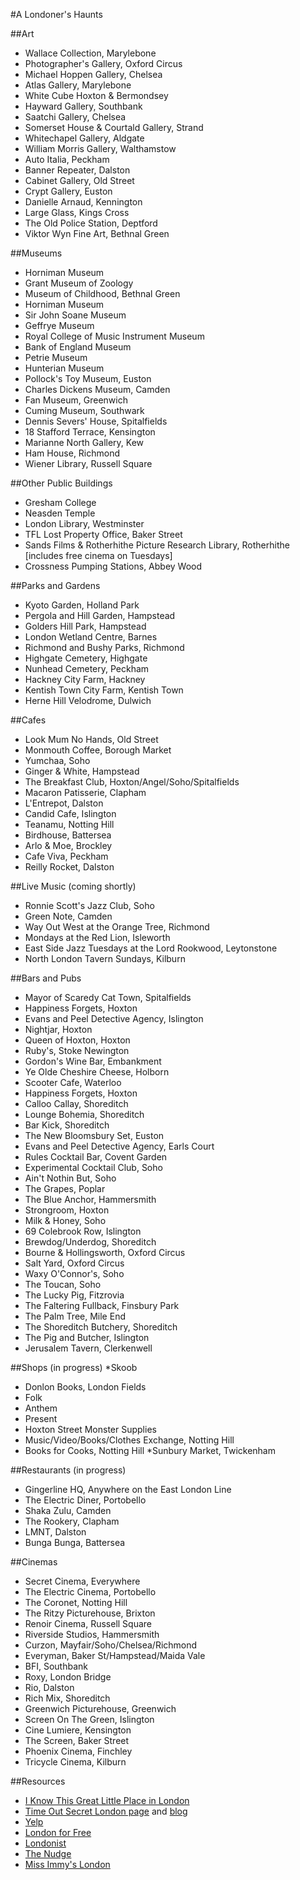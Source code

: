 #A Londoner's Haunts

##Art
* Wallace Collection, Marylebone
* Photographer's Gallery, Oxford Circus
* Michael Hoppen Gallery, Chelsea
* Atlas Gallery, Marylebone
* White Cube Hoxton & Bermondsey
* Hayward Gallery, Southbank
* Saatchi Gallery, Chelsea
* Somerset House & Courtald Gallery, Strand
* Whitechapel Gallery, Aldgate
* William Morris Gallery, Walthamstow
* Auto Italia, Peckham
* Banner Repeater, Dalston
* Cabinet Gallery, Old Street
* Crypt Gallery, Euston
* Danielle Arnaud, Kennington
* Large Glass, Kings Cross
* The Old Police Station, Deptford
* Viktor Wyn Fine Art, Bethnal Green


##Museums
* Horniman Museum
* Grant Museum of Zoology
* Museum of Childhood, Bethnal Green
* Horniman Museum
* Sir John Soane Museum
* Geffrye Museum
* Royal College of Music Instrument Museum
* Bank of England Museum
* Petrie Museum
* Hunterian Museum
* Pollock's Toy Museum, Euston
* Charles Dickens Museum, Camden
* Fan Museum, Greenwich
* Cuming Museum, Southwark
* Dennis Severs' House, Spitalfields
* 18 Stafford Terrace, Kensington
* Marianne North Gallery, Kew
* Ham House, Richmond
* Wiener Library, Russell Square

##Other Public Buildings
* Gresham College
* Neasden Temple
* London Library, Westminster
* TFL Lost Property Office, Baker Street
* Sands Films & Rotherhithe Picture Research Library, Rotherhithe [includes free cinema on Tuesdays]
* Crossness Pumping Stations, Abbey Wood

##Parks and Gardens
* Kyoto Garden, Holland Park
* Pergola and Hill Garden, Hampstead
* Golders Hill Park, Hampstead
* London Wetland Centre, Barnes
* Richmond and Bushy Parks, Richmond
* Highgate Cemetery, Highgate
* Nunhead Cemetery, Peckham
* Hackney City Farm, Hackney
* Kentish Town City Farm, Kentish Town
* Herne Hill Velodrome, Dulwich

##Cafes
* Look Mum No Hands, Old Street
* Monmouth Coffee, Borough Market
* Yumchaa, Soho
* Ginger & White, Hampstead
* The Breakfast Club, Hoxton/Angel/Soho/Spitalfields
* Macaron Patisserie, Clapham
* L'Entrepot, Dalston
* Candid Cafe, Islington
* Teanamu, Notting Hill
* Birdhouse, Battersea
* Arlo & Moe, Brockley
* Cafe Viva, Peckham
* Reilly Rocket, Dalston

##Live Music (coming shortly)
* Ronnie Scott's Jazz Club, Soho
* Green Note, Camden
* Way Out West at the Orange Tree, Richmond
* Mondays at the Red Lion, Isleworth
* East Side Jazz Tuesdays at the Lord Rookwood, Leytonstone
* North London Tavern Sundays, Kilburn

##Bars and Pubs
* Mayor of Scaredy Cat Town, Spitalfields
* Happiness Forgets, Hoxton
* Evans and Peel Detective Agency, Islington
* Nightjar, Hoxton
* Queen of Hoxton, Hoxton
* Ruby's, Stoke Newington
* Gordon's Wine Bar, Embankment
* Ye Olde Cheshire Cheese, Holborn
* Scooter Cafe, Waterloo
* Happiness Forgets, Hoxton
* Calloo Callay, Shoreditch
* Lounge Bohemia, Shoreditch
* Bar Kick, Shoreditch
* The New Bloomsbury Set, Euston
* Evans and Peel Detective Agency, Earls Court
* Rules Cocktail Bar, Covent Garden
* Experimental Cocktail Club, Soho
* Ain't Nothin But, Soho
* The Grapes, Poplar
* The Blue Anchor, Hammersmith
* Strongroom, Hoxton
* Milk & Honey, Soho
* 69 Colebrook Row, Islington
* Brewdog/Underdog, Shoreditch
* Bourne & Hollingsworth, Oxford Circus
* Salt Yard, Oxford Circus
* Waxy O'Connor's, Soho
* The Toucan, Soho
* The Lucky Pig, Fitzrovia
* The Faltering Fullback, Finsbury Park
* The Palm Tree, Mile End
* The Shoreditch Butchery, Shoreditch
* The Pig and Butcher, Islington
* Jerusalem Tavern, Clerkenwell


##Shops (in progress)
*Skoob
* Donlon Books, London Fields
* Folk
* Anthem
* Present
* Hoxton Street Monster Supplies
* Music/Video/Books/Clothes Exchange, Notting Hill
* Books for Cooks, Notting Hill
*Sunbury Market, Twickenham

##Restaurants (in progress)
* Gingerline HQ, Anywhere on the East London Line
* The Electric Diner, Portobello
* Shaka Zulu, Camden
* The Rookery, Clapham
* LMNT, Dalston
* Bunga Bunga, Battersea

##Cinemas
* Secret Cinema, Everywhere
* The Electric Cinema, Portobello
* The Coronet, Notting Hill
* The Ritzy Picturehouse, Brixton
* Renoir Cinema, Russell Square
* Riverside Studios, Hammersmith
* Curzon, Mayfair/Soho/Chelsea/Richmond
* Everyman, Baker St/Hampstead/Maida Vale
* BFI, Southbank
* Roxy, London Bridge
* Rio, Dalston
* Rich Mix, Shoreditch
* Greenwich Picturehouse, Greenwich
* Screen On The Green, Islington
* Cine Lumiere, Kensington
* The Screen, Baker Street
* Phoenix Cinema, Finchley
* Tricycle Cinema, Kilburn

##Resources
*	[I Know This Great Little Place in London](http://www.greatlittleplace.com/)
* [Time Out Secret London page](http://www.timeout.com/london/feature/1336/secret-london) and [blog](http://now-here-this.timeout.com/)
* [Yelp](http://www.yelp.com/london)
* [London for Free](https://www.facebook.com/pages/London-For-Free/224203727612545)
* [Londonist](http://londonist.com/)
* [The Nudge](http://thenudge.com/)
* [Miss Immy's London](http://www.missimmyslondon.com/)
